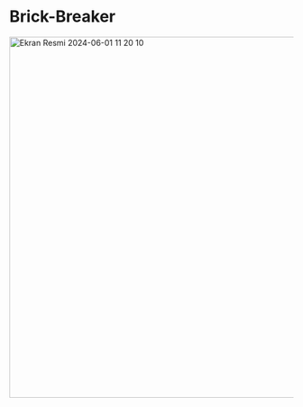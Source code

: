 # Brick-Breaker

<img width="640" alt="Ekran Resmi 2024-06-01 11 20 10" src="https://github.com/zeynepplbyk/Brick-Breaker/assets/125740535/3fb4315a-71c5-47d9-8e20-e8ab9615b57a">
